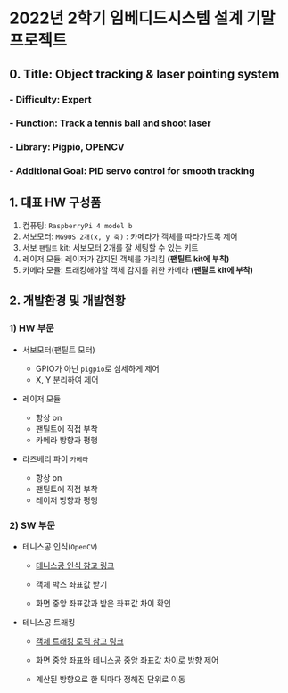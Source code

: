 # 2022년 2학기 임베디드시스템 설계 기말 프로젝트

## 0. Title: Object tracking & laser pointing system

### - Difficulty: Expert

### - Function: Track a tennis ball and shoot laser

### - Library: Pigpio, OPENCV

### - Additional Goal: PID servo control for smooth tracking

## 1. 대표 HW 구성품

1) 컴퓨팅: `RaspberryPi 4 model b`
2) 서보모터: `MG90S 2개(x, y 축)` : 카메라가 객체를 따라가도록 제어
3) 서보 `팬틸트` kit: 서보모터 2개를 잘 세팅할 수 있는 키트
4) 레이저 모듈: 레이저가 감지된 객체를 가리킴 **(팬틸트 kit에 부착)**
5) 카메라 모듈: 트래킹해야할 객체 감지를 위한 카메라 **(팬틸트 kit에 부착)**

## 2. 개발환경 및 개발현황

### 1) HW 부문

- 서보모터(팬틸트 모터)

  - GPIO가 아닌 `pigpio`로 섬세하게 제어
  - X, Y 분리하여 제어

- 레이저 모듈

  - 항상 on
  - 팬틸트에 직접 부착
  - 카메라 방향과 평행
  
- 라즈베리 파이 `카메라`

  - 항상 on
  - 팬틸트에 직접 부착
  - 레이저 방향과 평행

### 2) SW 부문

- 테니스공 인식(`OpenCV`)

  - [테니스공 인식 참고 링크](https://pyimagesearch.com/2015/09/14/ball-tracking-with-opencv/)

  - 객체 박스 좌표값 받기

  - 화면 중앙 좌표값과 받은 좌표값 차이 확인

- 테니스공 트래킹
  - [객체 트래킹 로직 참고 링크](https://www.hackster.io/shubhamsantosh99/face-tracker-using-opencv-and-arduino-55412e)

  - 화면 중앙 좌표와 테니스공 중앙 좌표값 차이로 방향 제어
  - 계산된 방향으로 한 틱마다 정해진 단위로 이동
